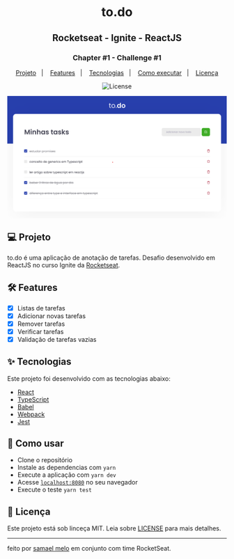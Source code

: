 <h1 align="center">to.do</h1>
<h2 align="center">Rocketseat - Ignite - ReactJS</h2>

<h3 align="center">Chapter #1 - Challenge #1</h3>
<p align="center">
  <a href="#-Projeto">Projeto</a>&nbsp;&nbsp;&nbsp;|&nbsp;&nbsp;&nbsp;
  <a href="#-Features">Features</a>&nbsp;&nbsp;&nbsp;|&nbsp;&nbsp;&nbsp;
  <a href="#-Tecnolgias">Tecnologias</a>&nbsp;&nbsp;&nbsp;|&nbsp;&nbsp;&nbsp;
  <a href="#-Como-executar">Como executar</a>&nbsp;&nbsp;&nbsp;|&nbsp;&nbsp;&nbsp;
  <a href="#-Licença">Licença</a>
</p>

<p align="center">
  <img alt="License" src="https://img.shields.io/static/v1?label=license&message=MIT&color=069446&labelColor=000000">
</p>

<img align="center" src="./src/assets/app-todo.png" slt="to.do" />

## 💻 Projeto

to.do é uma aplicação de anotação de tarefas. Desafio desenvolvido em ReactJS no curso Ignite da [Rocketseat](https://rocketseat.com.br/).

## 🛠️ Features

- [x] Listas de tarefas
- [x] Adicionar novas tarefas
- [x] Remover tarefas
- [x] Verificar tarefas
- [x] Validação de tarefas vazias

## ✨ Tecnologias

Este projeto foi desenvolvido com as tecnologias abaixo:

- [React](https://reactjs.org)
- [TypeScript](https://www.typescriptlang.org)
- [Babel](https://babeljs.io/)
- [Webpack](https://webpack.js.org/)
- [Jest](https://jestjs.io/)

## 🚀 Como usar

- Clone o repositório
- Instale as dependencias com `yarn`
- Execute a aplicação com `yarn dev`
- Acesse [`localhost:8080`](http://localhost:8080) no seu navegador
- Execute o teste `yarn test`

## 📄 Licença

Este projeto está sob linceça MIT. Leia sobre [LICENSE](./LICENSE) para mais detalhes.

---

feito por [samael melo](https://br.linkedin.com/in/samael-melo) em conjunto com time RocketSeat.
